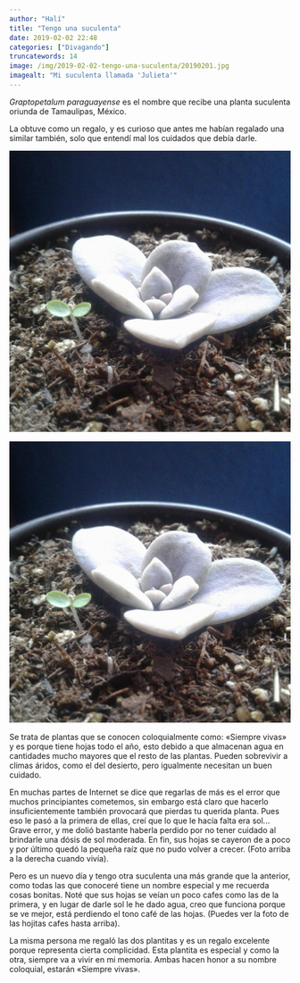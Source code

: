 ```yaml
---
author: "Halí"
title: "Tengo una suculenta"
date: 2019-02-02 22:48
categories: ["Divagando"]
truncatewords: 14
image: /img/2019-02-02-tengo-una-suculenta/20190201.jpg
imagealt: "Mi suculenta llamada 'Julieta'"
---
```


_Graptopetalum paraguayense_ es el nombre que recibe una planta suculenta
oriunda de Tamaulipas, México.

La obtuve como un regalo, y es curioso que antes me habían regalado una similar
también, solo que entendí mal los cuidados que debía darle.

<article>
<img
  class="image is-hidden-tablet"
  alt="Mi primera suculenta"
  src="/img/2019-02-02-tengo-una-suculenta/20180508.jpg">

<img
  class="is-pulled-right image-right is-hidden-mobile"
  alt="Mi primera suculenta"
  src="/img/2019-02-02-tengo-una-suculenta/20180508.jpg">
</article>

Se trata de plantas que se conocen coloquialmente como: «Siempre vivas» y es
porque tiene hojas todo el año, esto debido a que almacenan agua en cantidades
mucho mayores que el resto de las plantas. Pueden sobrevivir a climas áridos,
como el del desierto, pero igualmente necesitan un buen cuidado.

En muchas partes de Internet se dice que regarlas de más es el error que muchos
principiantes cometemos, sin embargo está claro que hacerlo insuficientemente
también provocará que pierdas tu querida planta. Pues eso le pasó a la primera
de ellas, creí que lo que le hacía falta era sol... Grave error, y me dolió
bastante haberla perdido por no tener cuidado al brindarle una dósis de sol
moderada. En fin, sus hojas se cayeron de a poco y por último quedó la pequeña
raíz que no pudo volver a crecer. (Foto arriba a la derecha cuando vivía).

Pero es un nuevo día y tengo otra suculenta una más grande que la anterior, como
todas las que conoceré tiene un nombre especial y me recuerda cosas bonitas.
Noté que sus hojas se veían un poco cafes como las de la primera, y en lugar de
darle sol le he dado agua, creo que funciona porque se ve mejor, está perdiendo
el tono café de las hojas. (Puedes ver la foto de las hojitas cafes hasta
arriba).

La misma persona me regaló las dos plantitas y es un regalo excelente porque
representa cierta complicidad. Esta plantita es especial y como la otra, siempre
va a vivir en mi memoria. Ambas hacen honor a su nombre coloquial, estarán
«Siempre vivas».
